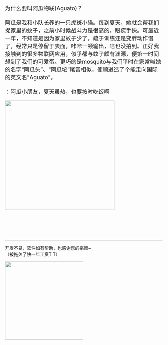 <br>
<br>

<div style="font-size: 1.1rem">为什么要叫<span style="color: var(--secondary-color)">阿瓜物联(Aguato)</span>？<br><br>阿瓜是我和小队长养的一只虎斑小猫。每到夏天，她就会帮我们捉家里的蚊子，之前小时候战斗力是很高的，眼疾手快。可最近一年，不知道是因为家里蚊子少了，疏于训练还是变胖动作慢了，经常只是停留于表面，咔咔一顿输出，啥也没拍到。正好我接触到的很多物联网应用，似乎都与蚊子颇有渊源，便第一时间想到了我们的可爱蛋。更巧的是mosquito与我们平时在家常喊她的名字“阿瓜头”、“阿瓜坨”尾音相似，便顺道造了个能走向国际的英文名"Aguato"。<br><br>：阿瓜小朋友，夏天虽热，也要按时吃饭啊</div>

<br>

<img src="/images/Snipaste_2025-07-01_21-28-54.png" width="350">

<br><br>
<br><br>
<hr>

开发不易，软件如有帮助，也感谢您的捐赠~<br>（被拖欠了快一年工资T T）

<img src="/images/微信图片_20250701213414.jpg" width="250">
